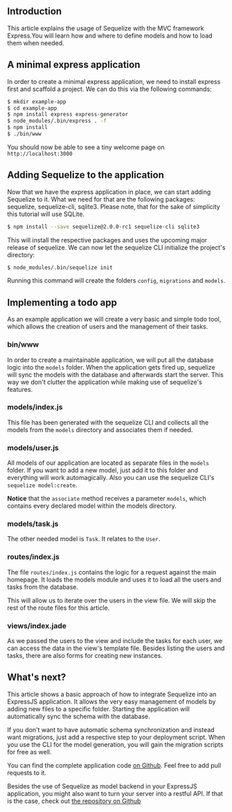<!---
A lot of custom JS used to highlight the code fetched from GH using pygments syntax
-->
<script src="../../js/esprima.js"></script>
<script src="../../js/redeyed.js"></script>
<script src="../../js/peacock-browser.js"></script>
<script type="text/javascript">
    fromGithub = function (partialId, ext) {
        ext = ext || '';

        var $partial = $("#" + partialId)
        $.get("https://cdn.rawgit.com/sequelize/express-example/master/" + partialId.replace("_", "/") + ext, function (code) {

            if (ext === '.js') {
                code = peacock.highlight(code);
            } else {
                code = '<div class="highlight"><pre>' + code + '</pre></div>';
            }

            $partial.replaceWith(code);
        }, 'html');
    }
</script>

## Introduction
This article explains the usage of Sequelize with the MVC framework Express.You will learn how and where to define models and how to load them when needed.

## A minimal express application
In order to create a minimal express application, we need to install express first and scaffold a project. We can do this via the following commands:

```bash
$ mkdir example-app
$ cd example-app
$ npm install express express-generator
$ node_modules/.bin/express . -f
$ npm install
$ ./bin/www
```

You should now be able to see a tiny welcome page on `http://localhost:3000`

## Adding Sequelize to the application
Now that we have the express application in place, we can start adding Sequelize to it. What we need for that are the following packages: sequelize, sequelize-cli, sqlite3. Please note, that for the sake of simplicity this tutorial will use SQLite.

```bash
$ npm install --save sequelize@2.0.0-rc1 sequelize-cli sqlite3
```

This will install the respective packages and uses the upcoming major release of sequelize. We can now let the sequelize CLI initialize the project's directory:

```bash
$ node_modules/.bin/sequelize init
```

Running this command will create the folders `config`, `migrations` and `models`.

## Implementing a todo app
As an example application we will create a very basic and simple todo tool, which allows the creation of users and the management of their tasks.

### bin/www
In order to create a maintainable application, we will put all the database logic into the `models` folder. When the application gets fired up, sequelize will sync the models with the database and afterwards start the server. This way we don't clutter the application while making use of sequelize's features.

<div id="bin_www"></div>
<script>$(function () { fromGithub("bin_www") })</script>

### models/index.js
This file has been generated with the sequelize CLI and collects all the models from the `models` directory and associates them if needed.
<div id="models_index"></div>
<script>$(function () { fromGithub("models_index", '.js') })</script>

### models/user.js
All models of our application are located as separate files in the `models` folder. If you want to add a new model, just add it to this folder and everything will work automagically. Also you can use the sequelize CLI's `sequelize model:create`.

**Notice** that the `associate` method receives a parameter `models`, which contains every declared model within the models directory.
<div id="models_user"></div>
<script>$(function () { fromGithub("models_user", '.js') })</script>

### models/task.js
The other needed model is `Task`. It relates to the `User`.
<div id="models_task"></div>
<script>$(function () { fromGithub("models_task", '.js') })</script>

### routes/index.js
The file `routes/index.js` contains the logic for a request against the main homepage. It loads the models module and uses it to load all the users and tasks from the database.
<div id="routes_index"></div>
<script>$(function () { fromGithub("routes_index", '.js') })</script>
This will allow us to iterate over the users in the view file. We will skip the rest of the route files for this article.

### views/index.jade
As we passed the users to the view and include the tasks for each user, we can access the data in the view's template file. Besides listing the users and tasks, there are also forms for creating new instances.
<div id="views_index"></div>
<script>$(function () { fromGithub("views_index", '.jade') })</script>

## What's next?
This article shows a basic approach of how to integrate Sequelize into an ExpressJS application. It allows the very easy management of models by adding new files to a specific folder. Starting the application will automatically sync the schema with the database.

If you don't want to have automatic schema synchronization and instead want migrations, just add a respective step to your deployment script. When you use the CLI for the model generation, you will gain the migration scripts for free as well.

You can find the complete application code [on Github](https://github.com/sequelize/express-example). Feel free to add pull requests to it.

Besides the use of Sequelize as model backend in your ExpressJS application, you might also want to turn your server into a restful API. If that is the case, check out [the repository on Github](https://github.com/sequelize/sequelize-restful)